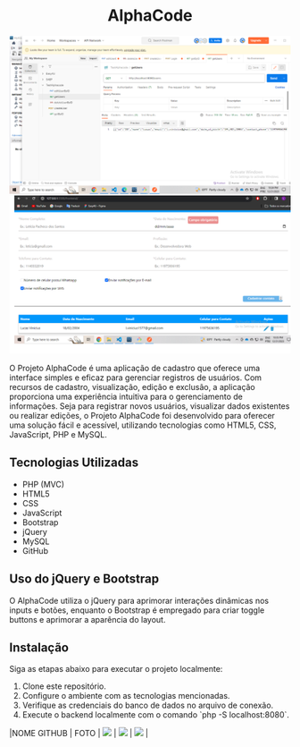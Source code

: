 <div align="center">
  <h1>AlphaCode</h1>
</div>

<div align="center">
  <div>
    <img src="/imgs/backend.png" alt="Backend">
  </div>

  <div>
    <img src="/imgs//frontend.png" alt="Frontend">
  </div>
</div>

<div>
  <p>O Projeto AlphaCode é uma aplicação de cadastro que oferece uma interface simples e eficaz para gerenciar registros de usuários. Com recursos de cadastro, visualização, edição e exclusão, a aplicação proporciona uma experiência intuitiva para o gerenciamento de informações. Seja para registrar novos usuários, visualizar dados existentes ou realizar edições, o Projeto AlphaCode foi desenvolvido para oferecer uma solução fácil e acessível, utilizando tecnologias como HTML5, CSS, JavaScript, PHP e MySQL.</p>
</div>

<div>
  <h2>Tecnologias Utilizadas</h2>
  <ul>
    <li>PHP (MVC)</li>
    <li>HTML5</li>
    <li>CSS</li>
    <li>JavaScript</li>
    <li>Bootstrap</li>
    <li>jQuery</li>
    <li>MySQL</li>
    <li>GitHub</li>
  </ul>
</div>

<div>
  <h2>Uso do jQuery e Bootstrap</h2>
  <p>O AlphaCode utiliza o jQuery para aprimorar interações dinâmicas nos inputs e botões, enquanto o Bootstrap é empregado para criar toggle buttons e aprimorar a aparência do layout.</p>
</div>

<div>
  <h2>Instalação</h2>
  <p>Siga as etapas abaixo para executar o projeto localmente:</p>
  <ol>
    <li>Clone este repositório.</li>
    <li>Configure o ambiente com as tecnologias mencionadas.</li>
    <li>Verifique as credenciais do banco de dados no arquivo de conexão.</li>
    <li>Execute o backend localmente com o comando `php -S localhost:8080`.</li>
  </ol>
</div>
|NOME                                                                                                                                                                                               GITHUB                                               |                                       FOTO                                        |
 <a href="https://github.com/lucasvinip"><img src="https://img.shields.io/badge/DESENVOLVEDOR-LUCAS%20VINICIUS%20SILVA-informational?style=for-the-badge&logo=appveyorlabelColor=222222"></a> |   <a href="https://github.com/lucasvinip"><img src="https://skillicons.dev/icons?i=github&theme="/></a>   | <img src="https://avatars.githubusercontent.com/u/110206119?v=4" height="50"></a> | 

